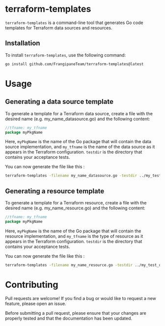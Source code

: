 # terraform-templates

`terraform-templates` is a command-line tool that generates Go code templates for Terraform data sources and resources.

## Installation

To install `terraform-templates`, use the following command:

```bash
go install github.com/FrangipaneTeam/terraform-templates@latest
```

# Usage
## Generating a data source template
To generate a template for a Terraform data source, create a file with the desired name (e.g. my_name_datasource.go) and the following content:

```go
//tfname: my_tfname
package myPkgName
```

Here, `myPkgName` is the name of the Go package that will contain the data source implementation, and `my_tfname` is the name of the data source as it appears in the Terraform configuration. `testdir` is the directory that contains your acceptance tests.

You can now generate the file like this :

```bash
terraform-templates -filename my_name_datasource.go -testdir ../my_test_dir
```

## Generating a resource template
To generate a template for a Terraform resource, create a file with the desired name (e.g. my_name_resource.go) and the following content:

```go
//tfname: my_tfname
package myPkgName
```

Here, `myPkgName` is the name of the Go package that will contain the resource implementation, and `my_tfname` is the type of resource as it appears in the Terraform configuration. `testdir` is the directory that contains your acceptance tests.

You can now generate the file like this :

```bash
terraform-templates -filename my_name_resource.go -testdir ../my_test_dir
```

# Contributing
Pull requests are welcome! If you find a bug or would like to request a new feature, please open an issue.

Before submitting a pull request, please ensure that your changes are properly tested and that the documentation has been updated.
